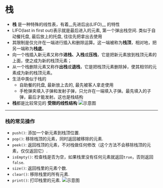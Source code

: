 # 栈
* __栈__ 是一种特殊的线性表，有着__先进后出(LIFO)__ 的特性
* LIFO(last in first out)表示就是最后进入的元素, 第一个弹出栈空间. 类似于自动餐托盘, 最后放上的托盘, 往往先把拿出去使用
* 其限制是仅允许在一端进行插入和删除运算。这一端被称为**栈顶**，相对地，把另一端称为**栈底**。
* 向一个栈插入新元素又称作**进栈、入栈**或**压栈**，它是把新元素放到栈顶元素的上面，使之成为新的栈顶元素；
* 从一个栈删除元素又称作**出栈**或**退栈**，它是把栈顶元素删除掉，使其相邻的元素成为新的栈顶元素。
* 生活中类似于栈的   
   * 自助餐的托盘, 最新放上去的, 最先被客人拿走使用
   * 手枪弹夹填入子弹和发射子弹，只允许在一端填入子弹。最先填入的子弹，最后才能发射。这也是栈结构
* **栈**都是比较常见的 __受限的线性结构__
![示意图](https://github.com/baozaomiaomiao/JavaScript-/blob/master/imgs/%E6%A0%88.png)
-----
### 栈的常见操作
* `push()`: 添加一个新元素到栈顶位置.
* `pop()`: 移除栈顶的元素，同时返回被移除的元素.
* `peek()`: 返回栈顶的元素，不对栈做任何修改（这个方法不会移除栈顶的元素，仅仅返回它）.
* `isEmpty()`: 检查栈是否为空，如果栈里没有任何元素就返回`true`，否则返回`false`.
* `size()`: 返回栈里的元素个数.
* `clear()`: 移除栈里的所有元素.
* `print()`: 打印栈里的元素.
![示意图](https://github.com/baozaomiaomiao/JavaScript-data-structure/imgs/%E6%A0%88.png)

